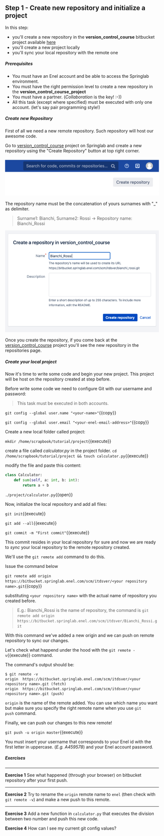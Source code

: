 ## Step 1 - Create new repository and initialize a project
In this step:
* you'll create a new repository in the **version_control_course** bitbucket project available [here](https://bitbucket.springlab.enel.com/projects/ITDSVER) 
* you'll create a new project locally
* you'll sync your local repository with the remote one

##### Prerequisites
* You must have an Enel account and be able to access the Springlab environment.
* You must have the right permission level to create a new repository in the 
**version_control_course_project**
* You must have a partner. (*Collaboration* is the key! :-))
* All this task (except where specified) must be executed with only one account. (let's say pair programming style!)

##### Create new Repository
First of all we need a new remote repository. Such repository will host our awesome code.


Go to [version_control_course](https://bitbucket.springlab.enel.com/projects/ITDSVER) project on Springlab and create a new repository using the "Create Repository" button at top right corner.

![](./assets/create_new_repository_button.png)

The repository name must be the concatenation of yours surnames with "_" as delimiter.

> Surname1: Bianchi, Surname2: Rossi -> Repository name: Bianchi_Rossi

![](./assets/create_repo_name.png)

Once you create the repository, if you come back at the [version_control_course](https://bitbucket.springlab.enel.com/projects/ITDSVER) project you'll see the new repository in the repositories page.

##### Create your local project 
Now it's time to write some code and begin your new project. This project will be host on the repository created at step before.

Before write some code we need to configure Git with our username and password:

>This task must be executed in both accounts.

```git config --global user.name "<your-name>"```{{copy}}

```git config --global user.email "<your-enel-email-address>"```{{copy}}

Create a new local folder called project:

```mkdir /home/scrapbook/tutorial/project```{{execute}}

create a file called *calculator.py* in the project folder.
```cd /home/scrapbook/tutorial/project && touch calculator.py```{{execute}}

modify the file and paste this content:

```python
class Calculator:
    def sum(self, a: int, b: int):
        return a + b
```

`./project/calculator.py`{{open}}

Now, initialize the local repository and add all files:

```git init```{{execute}}

```git add --all```{{execute}}

```git commit -m "First commit"```{{execute}}

This commit resides in your local repository for sure and now we are ready to *sync* your local repository to the remote repository created.

We'll use the `git remote add` command to do this.

Issue the command below 

```git remote add origin https://bitbucket.springlab.enel.com/scm/itdsver/<your repository name>.git```{{copy}}

substituting `<your repository name>` with the actual name of repository you created before.

> E.g.: Bianchi_Rossi is the name of repository, the command is `git remote add origin https://bitbucket.springlab.enel.com/scm/itdsver/Bianchi_Rossi.git`

With this command we've added a new origin and we can push on remote repository to sync our changes.

Let's check what happend under the hood with the `git remote -v`{{execute}} command.

The command's output should be:

```shell
$ git remote -v
origin  https://bitbucket.springlab.enel.com/scm/itdsver/<your repository name>.git (fetch)
origin  https://bitbucket.springlab.enel.com/scm/itdsver/<your repository name>.git (push)
```

`origin` is the name of the remote added. You can use which name you want but make sure you specify the right remote name when you use `git push` command.

Finally, we can push our changes to this new remote!

```git push -u origin master```{{execute}}

You must insert your username that corresponds to your Enel id with the first letter in uppercase. (*E.g. A459578*) and your Enel account password.

##### Exercises

---
**Exercise 1**
See what happened (through your browser) on bitbucket repository after your first push.

---

**Exercise 2**
Try to rename the `origin` remote name to `enel` (then check with `git remote -v`) and make a new push to this remote. 

---

**Exercise 3**
Add a new function in `calculator.py` that executes the division between two number and push this new code.

**Exercise 4**
How can I see my current git config values?
